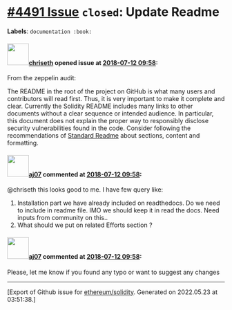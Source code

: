 # [\#4491 Issue](https://github.com/ethereum/solidity/issues/4491) `closed`: Update Readme
**Labels**: `documentation :book:`


#### <img src="https://avatars.githubusercontent.com/u/9073706?v=4" width="50">[chriseth](https://github.com/chriseth) opened issue at [2018-07-12 09:58](https://github.com/ethereum/solidity/issues/4491):

From the zeppelin audit:

The README in the root of the project on GitHub is what many users and contributors will read first. Thus, it is very important to make it complete and clear. Currently the Solidity README includes many links to other documents without a clear sequence or intended audience. In particular, this document does not explain the proper way to responsibly disclose security vulnerabilities found in the code.
Consider following the recommendations of [Standard Readme](https://github.com/RichardLitt/standard-readme) about sections, content and formatting.

#### <img src="https://avatars.githubusercontent.com/u/9623159?v=4" width="50">[aj07](https://github.com/aj07) commented at [2018-07-12 09:58](https://github.com/ethereum/solidity/issues/4491#issuecomment-407287797):

@chriseth this looks good to me. I have few query like:
1. Installation part we have already included on readthedocs. Do we need to include in readme file. IMO we should keep it in read the docs. Need inputs from community on this..
2. What should we put on related Efforts section ?

#### <img src="https://avatars.githubusercontent.com/u/9623159?v=4" width="50">[aj07](https://github.com/aj07) commented at [2018-07-12 09:58](https://github.com/ethereum/solidity/issues/4491#issuecomment-407726846):

Please, let me know if you found any typo or want to suggest any changes


-------------------------------------------------------------------------------



[Export of Github issue for [ethereum/solidity](https://github.com/ethereum/solidity). Generated on 2022.05.23 at 03:51:38.]
